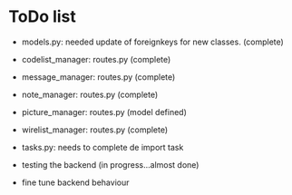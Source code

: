 # ToDo list

* models.py: needed update of foreignkeys for new classes. (complete)
* codelist_manager: routes.py (complete)
* message_manager: routes.py (complete)
* note_manager: routes.py (complete)
* picture_manager: routes.py (model defined)
* wirelist_manager: routes.py (complete)
* tasks.py: needs to complete de import task

* testing the backend (in progress...almost done)

* fine tune backend behaviour